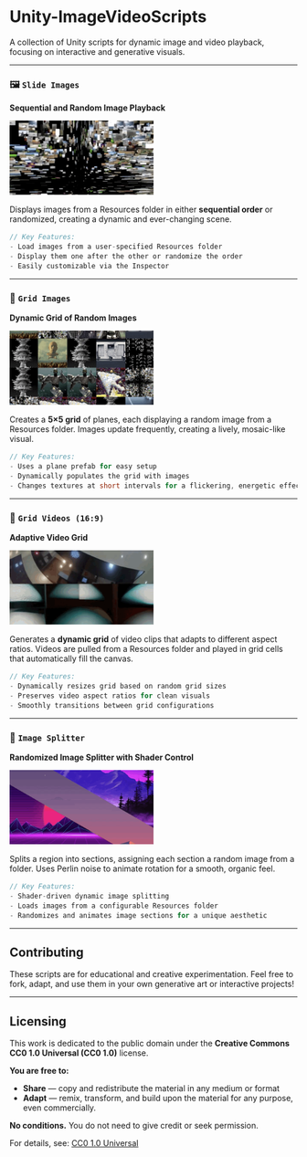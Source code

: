 
# Unity-ImageVideoScripts
A collection of Unity scripts for dynamic image and video playback, focusing on interactive and generative visuals.

---

### 🖼️ `Slide Images`
**Sequential and Random Image Playback**

<img src="README/1.gif" alt="Screenshot" width="50%" />

Displays images from a Resources folder in either **sequential order** or randomized, creating a dynamic and ever-changing scene.

```csharp
// Key Features:
- Load images from a user-specified Resources folder
- Display them one after the other or randomize the order
- Easily customizable via the Inspector
```

---

### 🎲 `Grid Images`
**Dynamic Grid of Random Images**

<img src="README/2.gif" alt="Screenshot" width="50%" />

Creates a **5×5 grid** of planes, each displaying a random image from a Resources folder. Images update frequently, creating a lively, mosaic-like visual.

```csharp
// Key Features:
- Uses a plane prefab for easy setup
- Dynamically populates the grid with images
- Changes textures at short intervals for a flickering, energetic effect
```

---

### 🎥 `Grid Videos (16:9)`
**Adaptive Video Grid**

<img src="README/3.gif" alt="Screenshot" width="50%" />

Generates a **dynamic grid** of video clips that adapts to different aspect ratios. Videos are pulled from a Resources folder and played in grid cells that automatically fill the canvas.

```csharp
// Key Features:
- Dynamically resizes grid based on random grid sizes
- Preserves video aspect ratios for clean visuals
- Smoothly transitions between grid configurations
```

---

### 🌄 `Image Splitter`
**Randomized Image Splitter with Shader Control**

<img src="README/4.gif" alt="Screenshot" width="50%" />

Splits a region into sections, assigning each section a random image from a folder. Uses Perlin noise to animate rotation for a smooth, organic feel.

```csharp
// Key Features:
- Shader-driven dynamic image splitting
- Loads images from a configurable Resources folder
- Randomizes and animates image sections for a unique aesthetic
```

---

## Contributing
These scripts are for educational and creative experimentation. Feel free to fork, adapt, and use them in your own generative art or interactive projects!

---

## Licensing
This work is dedicated to the public domain under the **Creative Commons CC0 1.0 Universal (CC0 1.0)** license.

**You are free to:**
- **Share** — copy and redistribute the material in any medium or format  
- **Adapt** — remix, transform, and build upon the material for any purpose, even commercially.

**No conditions.** You do not need to give credit or seek permission.

For details, see: [CC0 1.0 Universal](https://creativecommons.org/publicdomain/zero/1.0/)